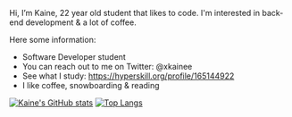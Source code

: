 Hi, I’m Kaine, 22 year old student that likes to code. 
I'm interested in back-end development & a lot of coffee. 

Here some information: 
- Software Developer student
- You can reach out to me on Twitter: @xkainee
- See what I study: https://hyperskill.org/profile/165144922
- I like coffee, snowboarding & reading
<!---
zkainee/zkainee is a ✨ special ✨ repository because its `README.md` (this file) appears on your GitHub profile.
You can click the Preview link to take a look at your changes.
--->
[![Kaine's GitHub stats](https://github-readme-stats.vercel.app/api?username=zkainee)](https://github.com/zkainee/github-readme-stats)
[![Top Langs](https://github-readme-stats.vercel.app/api/top-langs/?username=zkainee)](https://github.com/zkainee/github-readme-stats)
